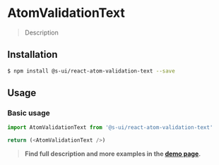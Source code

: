 # AtomValidationText

> Description

<!-- ![](./assets/preview.png) -->

## Installation

```sh
$ npm install @s-ui/react-atom-validation-text --save
```

## Usage

### Basic usage
```js
import AtomValidationText from '@s-ui/react-atom-validation-text'

return (<AtomValidationText />)
```


> **Find full description and more examples in the [demo page](#).**